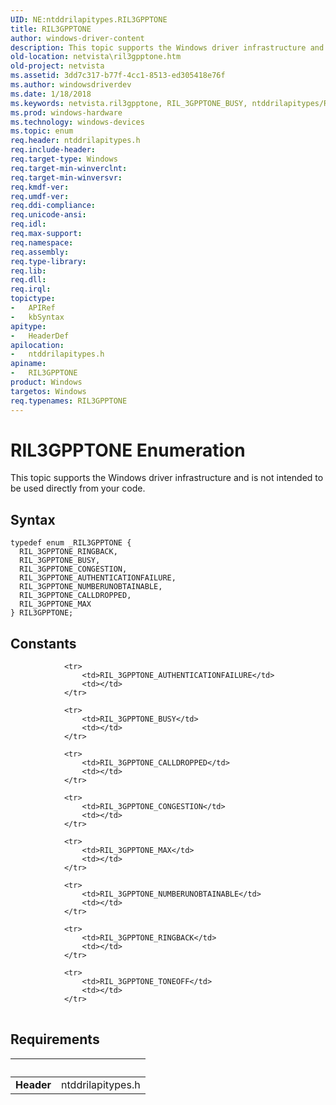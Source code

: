 ```yaml
---
UID: NE:ntddrilapitypes.RIL3GPPTONE
title: RIL3GPPTONE
author: windows-driver-content
description: This topic supports the Windows driver infrastructure and is not intended to be used directly from your code.
old-location: netvista\ril3gpptone.htm
old-project: netvista
ms.assetid: 3dd7c317-b77f-4cc1-8513-ed305418e76f
ms.author: windowsdriverdev
ms.date: 1/18/2018
ms.keywords: netvista.ril3gpptone, RIL_3GPPTONE_BUSY, ntddrilapitypes/RIL_3GPPTONE_MAX, RIL_3GPPTONE_CONGESTION, RIL_3GPPTONE_NUMBERUNOBTAINABLE, RIL_3GPPTONE_MAX, RIL3GPPTONE enumeration [Network Drivers Starting with Windows Vista], RIL_3GPPTONE_CALLDROPPED, ntddrilapitypes/RIL_3GPPTONE_CONGESTION, RIL3GPPTONE, ntddrilapitypes/RIL3GPPTONE, ntddrilapitypes/RIL_3GPPTONE_CALLDROPPED, RIL_3GPPTONE_AUTHENTICATIONFAILURE, ntddrilapitypes/RIL_3GPPTONE_NUMBERUNOBTAINABLE, ntddrilapitypes/RIL_3GPPTONE_BUSY, RIL_3GPPTONE_RINGBACK, ntddrilapitypes/RIL_3GPPTONE_RINGBACK, ntddrilapitypes/RIL_3GPPTONE_AUTHENTICATIONFAILURE
ms.prod: windows-hardware
ms.technology: windows-devices
ms.topic: enum
req.header: ntddrilapitypes.h
req.include-header: 
req.target-type: Windows
req.target-min-winverclnt: 
req.target-min-winversvr: 
req.kmdf-ver: 
req.umdf-ver: 
req.ddi-compliance: 
req.unicode-ansi: 
req.idl: 
req.max-support: 
req.namespace: 
req.assembly: 
req.type-library: 
req.lib: 
req.dll: 
req.irql: 
topictype:
-	APIRef
-	kbSyntax
apitype:
-	HeaderDef
apilocation:
-	ntddrilapitypes.h
apiname:
-	RIL3GPPTONE
product: Windows
targetos: Windows
req.typenames: RIL3GPPTONE
---
```


# RIL3GPPTONE Enumeration
This topic supports the Windows driver infrastructure and is not intended to be used directly from your code.

## Syntax
````
typedef enum _RIL3GPPTONE { 
  RIL_3GPPTONE_RINGBACK,
  RIL_3GPPTONE_BUSY,
  RIL_3GPPTONE_CONGESTION,
  RIL_3GPPTONE_AUTHENTICATIONFAILURE,
  RIL_3GPPTONE_NUMBERUNOBTAINABLE,
  RIL_3GPPTONE_CALLDROPPED,
  RIL_3GPPTONE_MAX
} RIL3GPPTONE;
````

## Constants

<table>
            
                <tr>
                    <td>RIL_3GPPTONE_AUTHENTICATIONFAILURE</td>
                    <td></td>
                </tr>
            
                <tr>
                    <td>RIL_3GPPTONE_BUSY</td>
                    <td></td>
                </tr>
            
                <tr>
                    <td>RIL_3GPPTONE_CALLDROPPED</td>
                    <td></td>
                </tr>
            
                <tr>
                    <td>RIL_3GPPTONE_CONGESTION</td>
                    <td></td>
                </tr>
            
                <tr>
                    <td>RIL_3GPPTONE_MAX</td>
                    <td></td>
                </tr>
            
                <tr>
                    <td>RIL_3GPPTONE_NUMBERUNOBTAINABLE</td>
                    <td></td>
                </tr>
            
                <tr>
                    <td>RIL_3GPPTONE_RINGBACK</td>
                    <td></td>
                </tr>
            
                <tr>
                    <td>RIL_3GPPTONE_TONEOFF</td>
                    <td></td>
                </tr>
</table>


## Requirements
| &nbsp; | &nbsp; |
| ---- |:---- |
| **Header** | ntddrilapitypes.h |